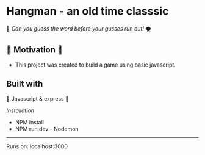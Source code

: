 #  Hangman - an old time classsic 

 🐇 *Can you guess the word before your gusses run out!* 🌪️

## 🚀 Motivation 🚀

 - This project was created to build a game using basic javascript. 

## Built with

🔨 Javascript & express 🔧

*Installation*
 - NPM install
 - NPM run dev - Nodemon

 ---

 Runs on: localhost:3000
